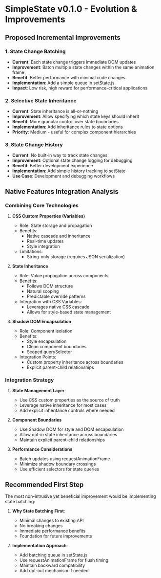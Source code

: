 # SimpleState v0.1.0 - Evolution & Improvements

## Proposed Incremental Improvements

### 1. State Change Batching
- **Current**: Each state change triggers immediate DOM updates
- **Improvement**: Batch multiple state changes within the same animation frame
- **Benefit**: Better performance with minimal code changes
- **Implementation**: Add a simple queue in setState.js
- **Impact**: Low risk, high reward for performance-critical applications

### 2. Selective State Inheritance
- **Current**: State inheritance is all-or-nothing
- **Improvement**: Allow specifying which state keys should inherit
- **Benefit**: More granular control over state boundaries
- **Implementation**: Add inheritance rules to state options
- **Priority**: Medium - useful for complex component hierarchies

### 3. State Change History
- **Current**: No built-in way to track state changes
- **Improvement**: Optional state change logging for debugging
- **Benefit**: Better development experience
- **Implementation**: Add simple history tracking to setState
- **Use Case**: Development and debugging workflows

## Native Features Integration Analysis

### Combining Core Technologies
1. **CSS Custom Properties (Variables)**
   - Role: State storage and propagation
   - Benefits:
     - Native cascade and inheritance
     - Real-time updates
     - Style integration
   - Limitations:
     - String-only storage (requires JSON serialization)

2. **State Inheritance**
   - Role: Value propagation across components
   - Benefits:
     - Follows DOM structure
     - Natural scoping
     - Predictable override patterns
   - Integration with CSS Variables:
     - Leverages native CSS cascade
     - Allows for style-based state management

3. **Shadow DOM Encapsulation**
   - Role: Component isolation
   - Benefits:
     - Style encapsulation
     - Clean component boundaries
     - Scoped querySelector
   - Integration Points:
     - Custom property inheritance across boundaries
     - Explicit parent-child relationships

### Integration Strategy
1. **State Management Layer**
   - Use CSS custom properties as the source of truth
   - Leverage native inheritance for most cases
   - Add explicit inheritance controls where needed

2. **Component Boundaries**
   - Use Shadow DOM for style and DOM encapsulation
   - Allow opt-in state inheritance across boundaries
   - Maintain explicit parent-child relationships

3. **Performance Considerations**
   - Batch updates using requestAnimationFrame
   - Minimize shadow boundary crossings
   - Use efficient selectors for state queries

## Recommended First Step

The most non-intrusive yet beneficial improvement would be implementing state batching:

1. **Why State Batching First**:
   - Minimal changes to existing API
   - No breaking changes
   - Immediate performance benefits
   - Foundation for future improvements

2. **Implementation Approach**:
   - Add batching queue in setState.js
   - Use requestAnimationFrame for flush timing
   - Maintain backward compatibility
   - Add opt-out mechanism if needed